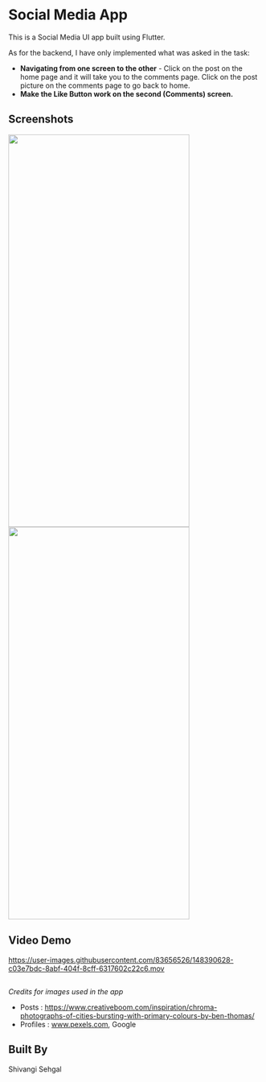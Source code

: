
# Social Media App

This is a Social Media UI app built using Flutter.

As for the backend, I have only implemented what was asked in the task:
* **Navigating from one screen to the other** - Click on the post on the home page and it will take you to the comments page. Click on the post picture on the comments page to go back to home.
* **Make the Like Button work on the second (Comments) screen.**


## Screenshots
<img src= "https://user-images.githubusercontent.com/83656526/148384537-7624fc0e-3405-49de-9742-8284e9c1baf4.png" width="360" height="780">  <img src= "https://user-images.githubusercontent.com/83656526/148384551-505b07fb-9ef8-42fb-967a-144988ebee97.png" width="360" height="780">


## Video Demo
https://user-images.githubusercontent.com/83656526/148390628-c03e7bdc-8abf-404f-8cff-6317602c22c6.mov

##

_Credits for images used in the app_
* Posts : https://www.creativeboom.com/inspiration/chroma-photographs-of-cities-bursting-with-primary-colours-by-ben-thomas/
* Profiles : www.pexels.com, Google

## Built By
Shivangi Sehgal

